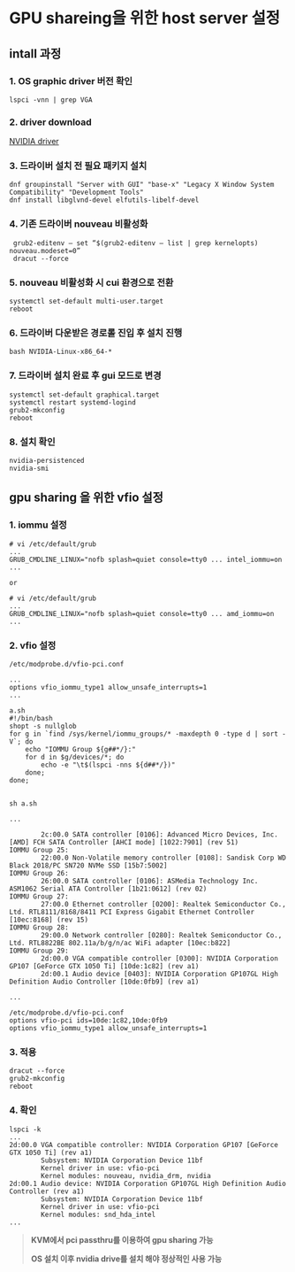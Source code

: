 # GPU shareing을 위한 host server 설정 

## intall 과정 

### 1. OS graphic driver 버전 확인

   ```
   lspci -vnn | grep VGA
   ```

### 2. driver download 

   [NVIDIA driver](https://www.nvidia.com/en-us/drivers/unix/) 

### 3.  드라이버 설치 전 필요 패키지 설치

   ```
   dnf groupinstall "Server with GUI" "base-x" "Legacy X Window System Compatibility" "Development Tools"
   dnf install libglvnd-devel elfutils-libelf-devel
   ```

### 4. 기존 드라이버 nouveau 비활성화

   ```
    grub2-editenv — set “$(grub2-editenv — list | grep kernelopts) nouveau.modeset=0”
    dracut --force
   ```

### 5.  nouveau 비활성화 시 cui 환경으로 전환

   ```
   systemctl set-default multi-user.target
   reboot
   ```

### 6. 드라이버 다운받은 경로롤 진입 후 설치 진행

   ```
   bash NVIDIA-Linux-x86_64-*
   ```

### 7. 드라이버 설치 완료 후 gui 모드로 변경

   ```
   systemctl set-default graphical.target
   systemctl restart systemd-logind
   grub2-mkconfig
   reboot
   ```

### 8. 설치 확인 

   ```
   nvidia-persistenced
   nvidia-smi
   ```

   

## gpu sharing 을 위한 vfio 설정 

### 1. iommu 설정 

   ```
   # vi /etc/default/grub
   ...
   GRUB_CMDLINE_LINUX="nofb splash=quiet console=tty0 ... intel_iommu=on
   ...
   
   or 
   
   # vi /etc/default/grub
   ...
   GRUB_CMDLINE_LINUX="nofb splash=quiet console=tty0 ... amd_iommu=on
   ...
   ```

### 2. vfio 설정 

   ```
   /etc/modprobe.d/vfio-pci.conf
   
   ...
   options vfio_iommu_type1 allow_unsafe_interrupts=1
   ...
   ```

   ```
   a.sh
   #!/bin/bash
   shopt -s nullglob
   for g in `find /sys/kernel/iommu_groups/* -maxdepth 0 -type d | sort -V`; do
       echo "IOMMU Group ${g##*/}:"
       for d in $g/devices/*; do
           echo -e "\t$(lspci -nns ${d##*/})"
       done;
   done;
   
   
   sh a.sh 
   
   ...
   
           2c:00.0 SATA controller [0106]: Advanced Micro Devices, Inc. [AMD] FCH SATA Controller [AHCI mode] [1022:7901] (rev 51)
   IOMMU Group 25:
           22:00.0 Non-Volatile memory controller [0108]: Sandisk Corp WD Black 2018/PC SN720 NVMe SSD [15b7:5002]
   IOMMU Group 26:
           26:00.0 SATA controller [0106]: ASMedia Technology Inc. ASM1062 Serial ATA Controller [1b21:0612] (rev 02)
   IOMMU Group 27:
           27:00.0 Ethernet controller [0200]: Realtek Semiconductor Co., Ltd. RTL8111/8168/8411 PCI Express Gigabit Ethernet Controller [10ec:8168] (rev 15)
   IOMMU Group 28:
           29:00.0 Network controller [0280]: Realtek Semiconductor Co., Ltd. RTL8822BE 802.11a/b/g/n/ac WiFi adapter [10ec:b822]
   IOMMU Group 29:
           2d:00.0 VGA compatible controller [0300]: NVIDIA Corporation GP107 [GeForce GTX 1050 Ti] [10de:1c82] (rev a1)
           2d:00.1 Audio device [0403]: NVIDIA Corporation GP107GL High Definition Audio Controller [10de:0fb9] (rev a1)
   
   ...
   ```

   ```
   /etc/modprobe.d/vfio-pci.conf
   options vfio-pci ids=10de:1c82,10de:0fb9
   options vfio_iommu_type1 allow_unsafe_interrupts=1
   ```

### 3. 적용

   ```
   dracut --force
   grub2-mkconfig
   reboot
   ```

### 4. 확인

   ```
   lspci -k
   ...
   2d:00.0 VGA compatible controller: NVIDIA Corporation GP107 [GeForce GTX 1050 Ti] (rev a1)
           Subsystem: NVIDIA Corporation Device 11bf
           Kernel driver in use: vfio-pci
           Kernel modules: nouveau, nvidia_drm, nvidia
   2d:00.1 Audio device: NVIDIA Corporation GP107GL High Definition Audio Controller (rev a1)
           Subsystem: NVIDIA Corporation Device 11bf
           Kernel driver in use: vfio-pci
           Kernel modules: snd_hda_intel
   ...
   ```

   

> **KVM에서 pci passthru를 이용하여 gpu sharing 가능** 
>
> **OS 설치 이후  nvidia drive를 설치 해야 정상적인 사용 가능** 

